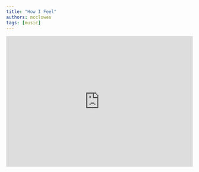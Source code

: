 ```yaml
---
title: "How I Feel"
authors: mcclowes
tags: [music]
---
```


<iframe style={{borderRadius: '12px'}} src="https://open.spotify.com/embed/track/6De0WCGnaSV3MMWf5xKruy?utm_source=generator" width="100%" height="352" frameBorder="0" allowfullscreen="" allow="autoplay; clipboard-write; encrypted-media; fullscreen; picture-in-picture" loading="lazy"></iframe>

<!--truncate-->